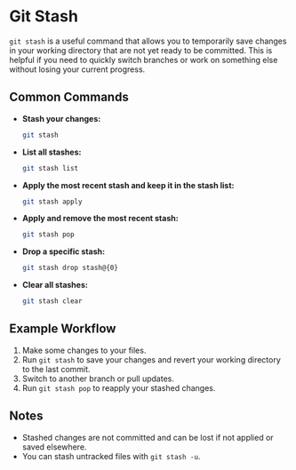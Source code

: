 # Git Stash

`git stash` is a useful command that allows you to temporarily save changes in your working directory that are not yet ready to be committed. This is helpful if you need to quickly switch branches or work on something else without losing your current progress.

## Common Commands

- **Stash your changes:**

    ```bash
    git stash
    ```

- **List all stashes:**

    ```bash
    git stash list
    ```

- **Apply the most recent stash and keep it in the stash list:**

    ```bash
    git stash apply
    ```

- **Apply and remove the most recent stash:**

    ```bash
    git stash pop
    ```

- **Drop a specific stash:**

    ```bash
    git stash drop stash@{0}
    ```

- **Clear all stashes:**

    ```bash
    git stash clear
    ```

## Example Workflow

1. Make some changes to your files.
2. Run `git stash` to save your changes and revert your working directory to the last commit.
3. Switch to another branch or pull updates.
4. Run `git stash pop` to reapply your stashed changes.

## Notes

- Stashed changes are not committed and can be lost if not applied or saved elsewhere.
- You can stash untracked files with `git stash -u`.
